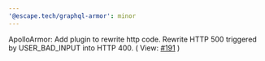 ```yaml
---
'@escape.tech/graphql-armor': minor
---
```


ApolloArmor:
Add plugin to rewrite http code.
Rewrite HTTP 500 triggered by USER_BAD_INPUT into HTTP 400.
( View: [#191](https://github.com/Escape-Technologies/graphql-armor/issues/191) )
